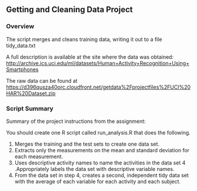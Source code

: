 ## Getting and Cleaning Data Project

### Overview
The script merges and cleans training data, writing it out to a file tidy_data.txt

A full description is available at the site where the data was obtained: http://archive.ics.uci.edu/ml/datasets/Human+Activity+Recognition+Using+Smartphones 

The raw data can be found at https://d396qusza40orc.cloudfront.net/getdata%2Fprojectfiles%2FUCI%20HAR%20Dataset.zip

### Script Summary
Summary of the project instructions from the assignment:

You should create one R script called run_analysis.R that does the following. 
1. Merges the training and the test sets to create one data set.
2. Extracts only the measurements on the mean and standard deviation for each measurement. 
3. Uses descriptive activity names to name the activities in the data set
4 .Appropriately labels the data set with descriptive variable names. 
5. From the data set in step 4, creates a second, independent tidy data set with the average of each variable for each activity and each subject.